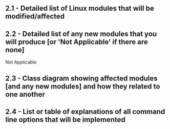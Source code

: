 ## 2.1 - Detailed list of Linux modules that will be modified/affected



## 2.2 - Detailed list of any new modules that you will produce [or 'Not Applicable' if there are none]
Not Applicable



## 2.3 - Class diagram showing affected modules [and any new modules] and how they related to one another




## 2.4 - List or table of explanations of all command line options that will be implemented
